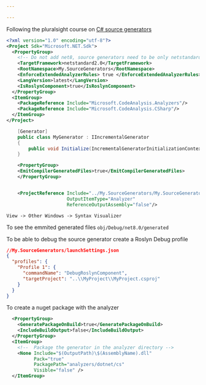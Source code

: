 ```yaml
---

---
```


Following  the pluralsight course on [C# source generators](https://app.pluralsight.com/library/courses/c-sharp-10-developing-source-generators/)

```xml
<?xml version="1.0" encoding="utf-8"?>
<Project Sdk="Microsoft.NET.Sdk">
  <PropertyGroup>
    <!-- Do not add net8, source generators need to be only netstandard2.0 -->
    <TargetFramework>netstandard2.0</TargetFramework>
    <RootNamespace>My.SourceGenerators</RootNamespace>
    <EnforceExtendedAnalyzerRules> true </EnforceExtendedAnalyzerRules>
    <LangVersion>latest</LangVersion>
    <IsRoslynComponent>true</IsRoslynComponent>
  </PropertyGroup>
  <ItemGroup>
    <PackageReference Include="Microsoft.CodeAnalysis.Analyzers"/>
    <PackageReference Include="Microsoft.CodeAnalysis.CSharp"/>
  </ItemGroup>
</Project>
```

```csharp
    [Generator]
    public class MyGenerator : IIncrementalGenerator
    {
        public void Initialize(IncrementalGeneratorInitializationContext context) => throw new System.NotImplementedException();
    }
```


```xml
    <PropertyGroup>
    <EmitCompilerGeneratedFiles>true</EmitCompilerGeneratedFiles>
    </PropertyGroup>


    <ProjectReference Include="../My.SourceGenerators/My.SourceGenerators.csproj"
                      OutputItemType="Analyzer"
                      ReferenceOutputAssembly="false"/>

```


`View -> Other Windows -> Syntax Visualizer`

To see the emmited generated files `obj/Debug/net8.0/generated`

To be able to debug the source generator create a Roslyn Debug profile

```json
//My.SourceGenerators/launchSettings.json
{
  "profiles": {
    "Profile 1": {
      "commandName": "DebugRoslynComponent",
      "targetProject": "..\\MyProject\\MyProject.csproj"
    }
  }
}
```


To create a nuget package with the analyzer

```xml
  <PropertyGroup>
    <GeneratePackageOnBuild>true</GeneratePackageOnBuild>
    <IncludeBuildOutput>false</IncludeBuildOutput>
  </PropertyGroup>
  <ItemGroup>
    <!--  Package the generator in the analyzer directory -->
    <None Include="$(OutputPath)\$(AssemblyName).dll"
          Pack="true"
          PackagePath="analyzers/dotnet/cs"
          Visible="false" />
  </ItemGroup>
```
